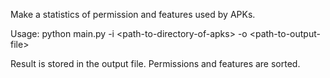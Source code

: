 Make a statistics of permission and features used by APKs.


Usage:
python main.py -i \<path-to-directory-of-apks\> -o \<path-to-output-file\>


Result is stored in the output file.
Permissions and features are sorted.
